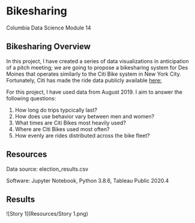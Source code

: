 # Bikesharing

Columbia Data Science Module 14

## Bikesharing Overview
In this project, I have created a series of data visualizations in anticipation of a pitch meeting; we are going to propose a bikesharing system for Des Moines that operates similarly to the Citi Bike system in New York City. Fortunately, Citi has made the ride data publicly available [here:](https://www.citibikenyc.com/system-data)

For this project, I have used data from August 2019. I aim to answer the following questions: 
1) How long do trips typcically last? 
2) How does use behavior vary between men and women? 
3) What times are Citi Bikes most heavily used? 
4) Where are Citi Bikes used most often? 
5) How evenly are rides distributed across the bike fleet? 


## Resources
Data source: election_results.csv

Software: Jupyter Notebook, Python 3.8.6, Tableau Public 2020.4

## Results


![Story 1](Resources/Story 1.png)
